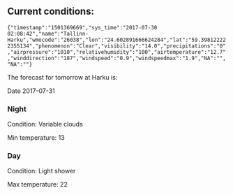 ## Current conditions: 
 ``` {"timestamp":"1501369669","sys_time":"2017-07-30 02:08:42","name":"Tallinn-Harku","wmocode":"26038","lon":"24.602891666624284","lat":"59.398122222355134","phenomenon":"Clear","visibility":"14.0","precipitations":"0","airpressure":"1010","relativehumidity":"100","airtemperature":"12.7","winddirection":"187","windspeed":"0.9","windspeedmax":"1.9","NA":"","NA":""} ```

 The forecast for tomorrow at Harku is: 

Date 2017-07-31 

### Night 

Condition: Variable clouds 

Min temperature: 13 

### Day 

Condition: Light shower 

Max temperature: 22 

